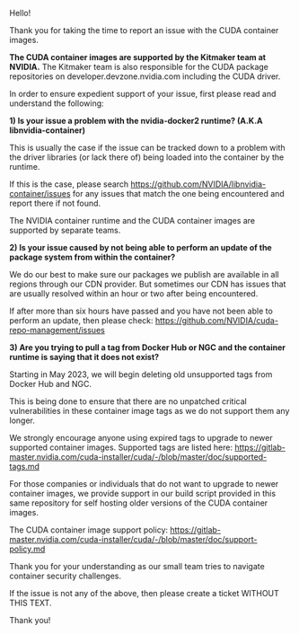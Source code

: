 Hello!

Thank you for taking the time to report an issue with the CUDA container images.

**The CUDA container images are supported by the Kitmaker team at NVIDIA.** The Kitmaker
team is also responsible for the CUDA package repositories on developer.devzone.nvidia.com
including the CUDA driver.

In order to ensure expedient support of your issue, first please read and understand the
following:

**1) Is your issue a problem with the nvidia-docker2 runtime? (A.K.A
     libnvidia-container)**

   This is usually the case if the issue can be tracked down to a problem with the driver
   libraries (or lack there of) being loaded into the container by the runtime.

   If this is the case, please search https://github.com/NVIDIA/libnvidia-container/issues
   for any issues that match the one being encountered and report there if not found.

   The NVIDIA container runtime and the CUDA container images are supported by separate teams.

**2) Is your issue caused by not being able to perform an update of the package system
     from within the container?**

   We do our best to make sure our packages we publish are available in all regions
   through our CDN provider. But sometimes our CDN has issues that are usually resolved
   within an hour or two after being encountered.

   If after more than six hours have passed and you have not been able to perform an
   update, then please check: https://github.com/NVIDIA/cuda-repo-management/issues

**3) Are you trying to pull a tag from Docker Hub or NGC and the container runtime is
     saying that it does not exist?**

   Starting in May 2023, we will begin deleting old unsupported tags from Docker Hub and NGC.

   This is being done to ensure that there are no unpatched critical vulnerabilities in
   these container image tags as we do not support them any longer.

   We strongly encourage anyone using expired tags to upgrade to newer supported container
   images. Supported tags are listed here:
   https://gitlab-master.nvidia.com/cuda-installer/cuda/-/blob/master/doc/supported-tags.md

   For those companies or individuals that do not want to upgrade to newer container
   images, we provide support in our build script provided in this same repository for
   self hosting older versions of the CUDA container images.

   The CUDA container image support policy:
   https://gitlab-master.nvidia.com/cuda-installer/cuda/-/blob/master/doc/support-policy.md

   Thank you for your understanding as our small team tries to navigate container security
   challenges.

If the issue is not any of the above, then please create a ticket WITHOUT THIS TEXT.

Thank you!
